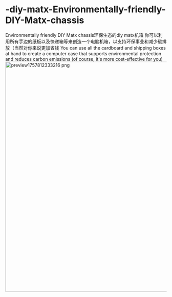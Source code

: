 # -diy-matx-Environmentally-friendly-DIY-Matx-chassis
Environmentally friendly DIY Matx chassis环保生态的diy matx机箱
你可以利用所有手边的纸板以及快递箱等来创造一个电脑机箱，以支持环保事业和减少碳排放（当然对你来说更加省钱
You can use all the cardboard and shipping boxes at hand to create a computer case that supports environmental protection and reduces carbon emissions (of course, it's more cost-effective for you)
<img width="1280" height="720" alt="preview1757812333216 png" src="https://github.com/user-attachments/assets/e01f13b8-7345-44cf-9164-3d1a4b4277df" />
